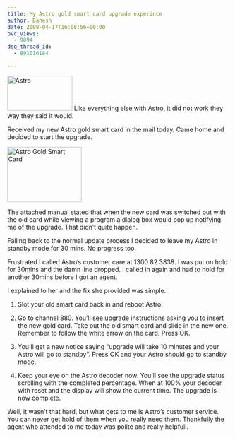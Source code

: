 ```yaml
---
title: My Astro gold smart card upgrade experince
author: Danesh
date: 2008-04-17T16:08:56+00:00
pvc_views:
  - 9894
dsq_thread_id:
  - 891016184

---
```

<img loading="lazy" class="alignnone size-full wp-image-518" title="Astro" src="/wp-content/uploads/2008/04/header_011.gif" alt="Astro" width="147" height="79" />  
Like everything else with Astro, it did not work they way they said it would.

Received my new Astro gold smart card in the mail today. Came home and decided to start the upgrade.

<img loading="lazy" class="alignnone size-full wp-image-519" title="Astro Gold Smart Card" src="/wp-content/uploads/2008/04/imgp4387.jpg" alt="Astro Gold Smart Card" width="168" height="125" /> 

The attached manual stated that when the new card was switched out with the old card while viewing a program a dialog box would pop up notifying me of the upgrade. That didn&#8217;t quite happen.

Falling back to the normal update process I decided to leave my Astro in standby mode for 30 mins. No progress too.

Frustrated I called Astro&#8217;s customer care at 1300 82 3838. I was put on hold for 30mins and the damn line dropped. I called in again and had to hold for another 30mins before I got an agent.

I explained to her and the fix she provided was simple.

1. Slot your old smart card back in and reboot Astro.

2. Go to channel 880. You&#8217;ll see upgrade instructions asking you to insert the new gold card. Take out the old smart card and slide in the new one. Remember to follow the white arrow on the card. Press OK.

3. You&#8217;ll get a new notice saying &#8220;upgrade will take 10 minutes and your Astro will go to standby&#8221;. Press OK and your Astro should go to standby mode.

4. Keep your eye on the Astro decoder now. You&#8217;ll see the upgrade status scrolling with the completed percentage. When at 100% your decoder with reset and the display will show the current time. The upgrade is now complete.

Well, it wasn&#8217;t that hard, but what gets to me is Astro&#8217;s customer service. You can never get hold of them when you really need them. Thankfully the agent who attended to me today was polite and really helpfull.